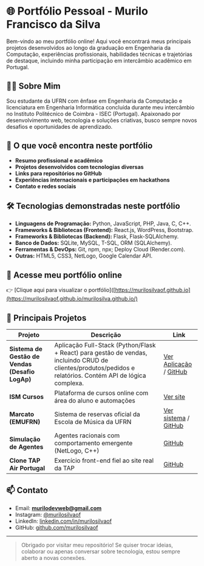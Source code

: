# 🌐 Portfólio Pessoal - Murilo Francisco da Silva

Bem-vindo ao meu portfólio online! Aqui você encontrará meus principais projetos desenvolvidos ao longo da graduação em Engenharia da Computação, experiências profissionais, habilidades técnicas e trajetórias de destaque, incluindo minha participação em intercâmbio acadêmico em Portugal.

## 👨‍💻 Sobre Mim

Sou estudante da UFRN com ênfase em Engenharia da Computação e licenciatura em Engenharia Informática concluída durante meu intercâmbio no Instituto Politécnico de Coimbra - ISEC (Portugal). Apaixonado por desenvolvimento web, tecnologia e soluções criativas, busco sempre novos desafios e oportunidades de aprendizado.

## 📂 O que você encontra neste portfólio

- **Resumo profissional e acadêmico**
- **Projetos desenvolvidos com tecnologias diversas**
- **Links para repositórios no GitHub**
- **Experiências internacionais e participações em hackathons**
- **Contato e redes sociais**

## 🛠️ Tecnologias demonstradas neste portfólio

- **Linguagens de Programação:** Python, JavaScript, PHP, Java, C, C++.
- **Frameworks & Bibliotecas (Frontend):** React.js, WordPress, Bootstrap.
- **Frameworks & Bibliotecas (Backend):** Flask, Flask-SQLAlchemy.
- **Banco de Dados:** SQLite, MySQL, T-SQL, ORM (SQLAlchemy).
- **Ferramentas & DevOps:** Git, npm, npx; Deploy Cloud (Render.com).
- **Outras:** HTML5, CSS3, NetLogo, Google Calendar API.

## 🔗 Acesse meu portfólio online

👉 [Clique aqui para visualizar o portfólio]([https://murilosilvaof.github.io](https://murilosilvaof.github.io/murilosilva.github.io/)

## 🚀 Principais Projetos

| Projeto | Descrição | Link |
|---|---|---|
| **Sistema de Gestão de Vendas (Desafio LogAp)** | Aplicação Full-Stack (Python/Flask + React) para gestão de vendas, incluindo CRUD de clientes/produtos/pedidos e relatórios. Contém API de lógica complexa. | [Ver Aplicação](https://logap-desafio-dev-junior-murilo-silva-1ekp.onrender.com/) / [GitHub](https://github.com/murilosilvaof/logap-desafio-dev-junior) |
| **ISM Cursos** | Plataforma de cursos online com área do aluno e automações | [Ver site](https://ismcursos.com.br) |
| **Marcato (EMUFRN)** | Sistema de reservas oficial da Escola de Música da UFRN | [Ver sistema](https://musica.ufrn.br) / [GitHub](https://github.com/murilosilvaof/sistema-reservas-emufrn) |
| **Simulação de Agentes** | Agentes racionais com comportamento emergente (NetLogo, C++) | [GitHub](https://github.com/murilosilvaof/simulacao-agentes-limpeza) |
| **Clone TAP Air Portugal** | Exercício front-end fiel ao site real da TAP | [GitHub](https://github.com/murilosilvaof/tap-clone-site) |

## 📫 Contato

- Email: **murilodevweb@gmail.com**
- Instagram: [@murilosilvaof](https://instagram.com/murilosilvaof)
- LinkedIn: [linkedin.com/in/murilosilvaof](https://linkedin.com/in/murilosilvaof)
- GitHub: [github.com/murilosilvaof](https://github.com/murilosilvaof)

---

> Obrigado por visitar meu repositório! Se quiser trocar ideias, colaborar ou apenas conversar sobre tecnologia, estou sempre aberto a novas conexões.
